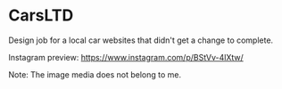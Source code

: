 # CarsLTD

Design job for a local car websites that didn't get a change to complete.

Instagram preview: https://www.instagram.com/p/BStVv-4lXtw/

Note: The image media does not belong to me.
